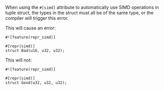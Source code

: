 When using the `#[simd]` attribute to automatically use SIMD operations in tuple
struct, the types in the struct must all be of the same type, or the compiler
will trigger this error.

This will cause an error:

```compile_fail,E0076
#![feature(repr_simd)]

#[repr(simd)]
struct Bad(u16, u32, u32);
```

This will not:

```
#![feature(repr_simd)]

#[repr(simd)]
struct Good(u32, u32, u32);
```
